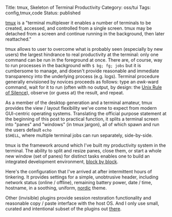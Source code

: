 Title: tmux, Skeleton of Terminal Productivity
Category: oss/tui
Tags: config,tmux,code
Status: published

[tmux](https://github.com/tmux/tmux) is a "terminal multiplexer it enables a number of terminals to be created, accessed, and controlled from a single screen. tmux may be detached from a screen and continue running in the background, then later reattached."

tmux allows to user to overcome what is probably seen (especially by new users) the largest hindrance to real productivity at the terminal: only one command can be run in the foreground at once. There are, of course, way to run processes in the background with <code class="bash inline">$ bg; fg; jobs</code> but it is cumbersome to manage, and doesn't provide reasonable and immediate transparency into the underlying process (e.g. logs). Terminal procedure generally envisioned by novices proceeds as follows: type an _awk_-ward command, wait for it to run (often with no output, by design: the [Unix Rule of Silence](https://homepage.cs.uri.edu/~thenry/resources/unix_art/ch01s06.html#id2878450)), observe (or guess at) the result, and repeat.

As a member of the desktop generation and a terminal amateur, tmux provides the view / layout flexibility we've come to expect from modern GUI-centric operating systems. Translating the official purpose statement at the beginning of this post to practical function, it splits a terminal screen into "panes" and "windows" (in tmux jargon), all of which spawn and run the users default <code class="inline bash">echo $SHELL</code>, where multiple terminal jobs can run separately, side-by-side.

tmux is the framework around which I've built my productivity system in the terminal. The ability to split and resize panes, close them, or start a whole new window (set of panes) for  distinct tasks enables one to build an integrated development environment, [block by block](https://homepage.cs.uri.edu/~thenry/resources/unix_art/ch01s06.html#id2877537).

Here's the configuration that I've arrived at after intermittent hours of tinkering. It provides settings for a simple, unobtrusive header, including network status (online / offline), remaining battery power, date / time, hostname, in a soothing, uniform, [nordic](https://github.com/arcticicestudio/nord-tmux) theme. 

Other (invisible) plugins provide session restoration functionality and reasonable copy / paste interface with the host OS. And I only use small, curated and intentional subset of the plugins out [there](https://github.com/tmux-plugins).

<pre><code class="bash" id="tmux.conf"></code></pre>

<script>
    highlightInlineCode();  
   
    fetchAndHighlightCodeElement(
        {
            elementId: "tmux.conf",
            fileUrl: "https://raw.githubusercontent.com/rwev/evix/master/.tmux.conf",
            filterPrefix: "#",
        }
    );
</script>















